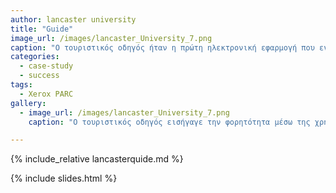 ```yaml
---
author: lancaster university
title: "Guide"
image_url: /images/lancaster_University_7.png
caption: "Ο τουριστικός οδηγός ήταν η πρώτη ηλεκτρονική εφαρμογή που ενσωμάτωσε την microcellular επικοινωνία για να καθορίσει την τοποθεσία του χρήστη."
categories:
  - case-study
  - success
tags:
  - Xerox PARC
gallery:
  - image_url: /images/lancaster_University_7.png
    caption: "Ο τουριστικός οδηγός εισήγαγε την φορητότητα μέσω της χρήσης του tablet που ήταν αρκετά μικρό για να μεταφερθεί αλλά πολύ καλά εξοπλισμένο με τις αντίστοιχες πληροφορίες ώστε να καθοδηγήσει τον εκάστοτε χρήστη στην περιοχή ενδιαφέροντός του."

---
```


{% include_relative lancasterquide.md %}

{% include slides.html %}
